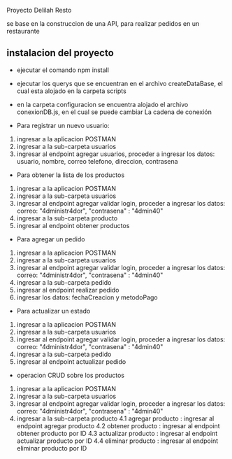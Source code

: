 Proyecto Delilah Resto

se base en la construccion de una API, para realizar pedidos en un restaurante

## instalacion del proyecto

- ejecutar el comando npm install
- ejecutar los querys que se encuentran en el archivo createDataBase, el cual esta alojado en la carpeta scripts
- en la carpeta configuracion se encuentra alojado el archivo conexionDB.js, en el cual se puede cambiar La cadena de conexión

- Para registrar un nuevo usuario:

1. ingresar a la aplicacion POSTMAN
2. ingresar a la sub-carpeta usuarios
3. ingresar al endpoint agregar usuarios, proceder a ingresar los datos: usuario, nombre, correo telefono, direccion, contrasena

- Para obtener la lista de los productos

1. ingresar a la aplicacion POSTMAN
2. ingresar a la sub-carpeta usuarios
3. ingresar al endpoint agregar validar login, proceder a ingresar los datos: correo: "4dministr4dor",
   "contrasena" : "4dmin40"
4. ingresar a la sub-carpeta producto
5. ingresar al endpoint obtener productos

- Para agregar un pedido

1. ingresar a la aplicacion POSTMAN
2. ingresar a la sub-carpeta usuarios
3. ingresar al endpoint agregar validar login, proceder a ingresar los datos: correo: "4dministr4dor",
   "contrasena" : "4dmin40"
4. ingresar a la sub-carpeta pedido
5. ingresar al endpoint realizar pedido
6. ingresar los datos: fechaCreacion y metodoPago

- Para actualizar un estado

1. ingresar a la aplicacion POSTMAN
2. ingresar a la sub-carpeta usuarios
3. ingresar al endpoint agregar validar login, proceder a ingresar los datos: correo: "4dministr4dor",
   "contrasena" : "4dmin40"
4. ingresar a la sub-carpeta pedido
5. ingresar al endpoint actualizar pedido

- operacion CRUD sobre los productos

1. ingresar a la aplicacion POSTMAN
2. ingresar a la sub-carpeta usuarios
3. ingresar al endpoint agregar validar login, proceder a ingresar los datos: correo: "4dministr4dor",
   "contrasena" : "4dmin40"
4. ingresar a la sub-carpeta producto
   4.1 agregar producto : ingresar al endpoint agregar producto
   4.2 obtener producto : ingresar al endpoint obtener producto por ID
   4.3 actualizar producto : ingresar al endpoint actualizar producto por ID
   4.4 eliminar producto : ingresar al endpoint eliminar producto por ID

<!-- falta agregar que dbe coger la repsuest json que le da cuanndo se loguea y debe engersarlso  ene el headers como authrization, falta os querys params -->
